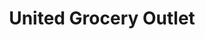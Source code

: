 ---
title: "United Grocery Outlet"
url: /halls-crossroads/united-grocery-outlet/
shop: supermarket
---